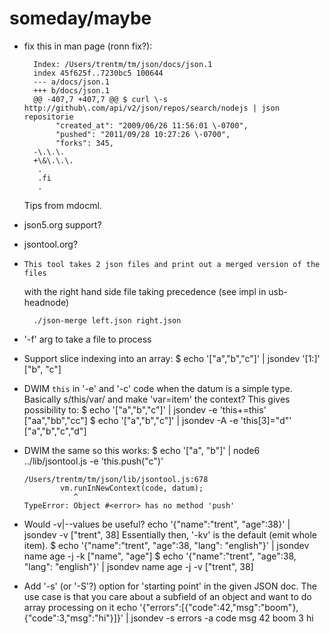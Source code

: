
# someday/maybe

- fix this in man page (ronn fix?):

        Index: /Users/trentm/tm/json/docs/json.1
        index 45f625f..7230bc5 100644
        --- a/docs/json.1
        +++ b/docs/json.1
        @@ -407,7 +407,7 @@ $ curl \-s http://github\.com/api/v2/json/repos/search/nodejs | json repositorie
             "created_at": "2009/06/26 11:56:01 \-0700",
             "pushed": "2011/09/28 10:27:26 \-0700",
             "forks": 345,
        -\.\.\.
        +\&\.\.\.
         .
         .fi
         .

  Tips from mdocml.

- json5.org support?

- jsontool.org?

-     This tool takes 2 json files and print out a merged version of the files
    with the right hand side file taking precedence (see impl in usb-headnode)

        ./json-merge left.json right.json

- '-f' arg to take a file to process

- Support slice indexing into an array:
      $ echo '["a","b","c"]' | jsondev '[1:]'
      ["b", "c"]

- DWIM `this` in '-e' and '-c' code when the datum is a simple type.
  Basically s/this/var/ and make 'var=item' the context? This gives
  possibility to:
      $ echo '["a","b","c"]' | jsondev -e 'this+=this'
      ["aa","bb","cc"]
      $ echo '["a","b","c"]' | jsondev -A -e 'this[3]="d"'
      ["a","b","c","d"]

- DWIM the same so this works:
      $ echo '["a", "b"]' | node6 ../lib/jsontool.js -e 'this.push("c")'

      /Users/trentm/tm/json/lib/jsontool.js:678
              vm.runInNewContext(code, datum);
                 ^
      TypeError: Object #<error> has no method 'push'

- Would -v|--values be useful?
        echo '{"name":"trent", "age":38}' | jsondev -v
        ["trent", 38]
  Essentially then, '-kv' is the default (emit whole item).
        $ echo '{"name":"trent", "age":38, "lang": "english"}' | jsondev name age -j -k
        ["name", "age"]
        $ echo '{"name":"trent", "age":38, "lang": "english"}' | jsondev name age -j -v
        ["trent", 38]

- Add '-s' (or '-S'?) option for 'starting point' in the given JSON doc.
  The use case is that you care about a subfield of an object and want to
  do array processing on it
      echo '{"errors":[{"code":42,"msg":"boom"},{"code":3,"msg":"hi"}]}' | jsondev -s errors -a code msg
      42 boom
      3 hi
